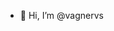 - 👋 Hi, I’m @vagnervs
<!---
vagnervs/vagnervs is a ✨ special ✨ repository because its `README.md` (this file) appears on your GitHub profile.
You can click the Preview link to take a look at your changes.
--->
